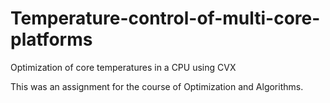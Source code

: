 # Temperature-control-of-multi-core-platforms
Optimization of core temperatures in a CPU using CVX

This was an assignment for the course of Optimization and Algorithms.
